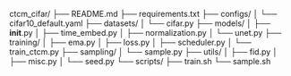 ctcm_cifar/
├── README.md
├── requirements.txt
├── configs/
│   └── cifar10_default.yaml
├── datasets/
│   └── cifar.py
├── models/
│   ├── __init__.py
│   ├── time_embed.py
│   ├── normalization.py
│   └── unet.py
├── training/
│   ├── ema.py
│   ├── loss.py
│   ├── scheduler.py
│   └── train_ctcm.py
├── sampling/
│   └── sample.py
├── utils/
│   ├── fid.py
│   ├── misc.py
│   └── seed.py
└── scripts/
├── train.sh
└── sample.sh
